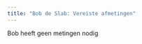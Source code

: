 ```yaml
---
title: "Bob de Slab: Vereiste afmetingen"
---
```


<Note>
Bob heeft geen metingen nodig
</Note>

<PatternMeasurements pattern='bob' />
